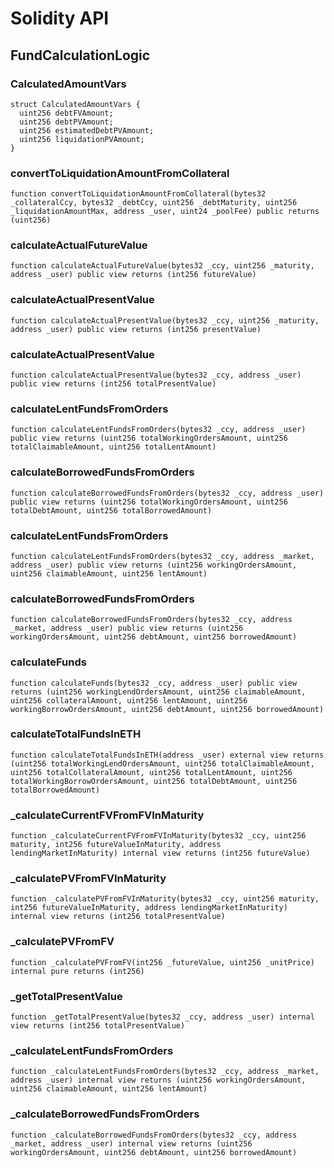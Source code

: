 # Solidity API

## FundCalculationLogic

### CalculatedAmountVars

```solidity
struct CalculatedAmountVars {
  uint256 debtFVAmount;
  uint256 debtPVAmount;
  uint256 estimatedDebtPVAmount;
  uint256 liquidationPVAmount;
}
```

### convertToLiquidationAmountFromCollateral

```solidity
function convertToLiquidationAmountFromCollateral(bytes32 _collateralCcy, bytes32 _debtCcy, uint256 _debtMaturity, uint256 _liquidationAmountMax, address _user, uint24 _poolFee) public returns (uint256)
```

### calculateActualFutureValue

```solidity
function calculateActualFutureValue(bytes32 _ccy, uint256 _maturity, address _user) public view returns (int256 futureValue)
```

### calculateActualPresentValue

```solidity
function calculateActualPresentValue(bytes32 _ccy, uint256 _maturity, address _user) public view returns (int256 presentValue)
```

### calculateActualPresentValue

```solidity
function calculateActualPresentValue(bytes32 _ccy, address _user) public view returns (int256 totalPresentValue)
```

### calculateLentFundsFromOrders

```solidity
function calculateLentFundsFromOrders(bytes32 _ccy, address _user) public view returns (uint256 totalWorkingOrdersAmount, uint256 totalClaimableAmount, uint256 totalLentAmount)
```

### calculateBorrowedFundsFromOrders

```solidity
function calculateBorrowedFundsFromOrders(bytes32 _ccy, address _user) public view returns (uint256 totalWorkingOrdersAmount, uint256 totalDebtAmount, uint256 totalBorrowedAmount)
```

### calculateLentFundsFromOrders

```solidity
function calculateLentFundsFromOrders(bytes32 _ccy, address _market, address _user) public view returns (uint256 workingOrdersAmount, uint256 claimableAmount, uint256 lentAmount)
```

### calculateBorrowedFundsFromOrders

```solidity
function calculateBorrowedFundsFromOrders(bytes32 _ccy, address _market, address _user) public view returns (uint256 workingOrdersAmount, uint256 debtAmount, uint256 borrowedAmount)
```

### calculateFunds

```solidity
function calculateFunds(bytes32 _ccy, address _user) public view returns (uint256 workingLendOrdersAmount, uint256 claimableAmount, uint256 collateralAmount, uint256 lentAmount, uint256 workingBorrowOrdersAmount, uint256 debtAmount, uint256 borrowedAmount)
```

### calculateTotalFundsInETH

```solidity
function calculateTotalFundsInETH(address _user) external view returns (uint256 totalWorkingLendOrdersAmount, uint256 totalClaimableAmount, uint256 totalCollateralAmount, uint256 totalLentAmount, uint256 totalWorkingBorrowOrdersAmount, uint256 totalDebtAmount, uint256 totalBorrowedAmount)
```

### _calculateCurrentFVFromFVInMaturity

```solidity
function _calculateCurrentFVFromFVInMaturity(bytes32 _ccy, uint256 maturity, int256 futureValueInMaturity, address lendingMarketInMaturity) internal view returns (int256 futureValue)
```

### _calculatePVFromFVInMaturity

```solidity
function _calculatePVFromFVInMaturity(bytes32 _ccy, uint256 maturity, int256 futureValueInMaturity, address lendingMarketInMaturity) internal view returns (int256 totalPresentValue)
```

### _calculatePVFromFV

```solidity
function _calculatePVFromFV(int256 _futureValue, uint256 _unitPrice) internal pure returns (int256)
```

### _getTotalPresentValue

```solidity
function _getTotalPresentValue(bytes32 _ccy, address _user) internal view returns (int256 totalPresentValue)
```

### _calculateLentFundsFromOrders

```solidity
function _calculateLentFundsFromOrders(bytes32 _ccy, address _market, address _user) internal view returns (uint256 workingOrdersAmount, uint256 claimableAmount, uint256 lentAmount)
```

### _calculateBorrowedFundsFromOrders

```solidity
function _calculateBorrowedFundsFromOrders(bytes32 _ccy, address _market, address _user) internal view returns (uint256 workingOrdersAmount, uint256 debtAmount, uint256 borrowedAmount)
```

